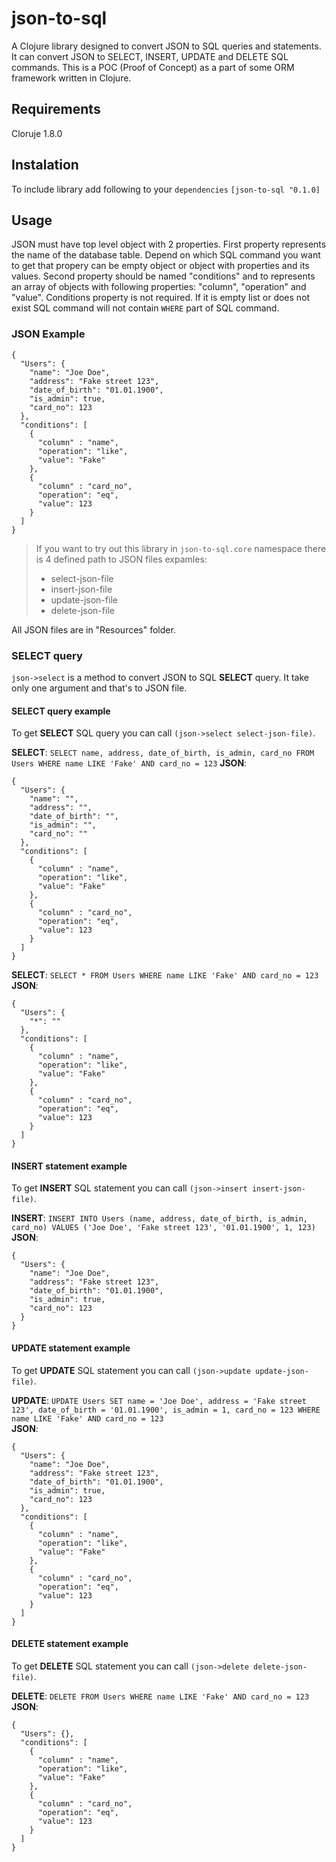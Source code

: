 # json-to-sql

A Clojure library designed to convert JSON to SQL queries and statements. It can convert JSON to SELECT, INSERT, UPDATE and DELETE SQL commands.
This is a POC (Proof of Concept) as a part of some ORM framework written in Clojure.

## Requirements

Cloruje 1.8.0

## Instalation

To include library add following to your ```dependencies``` ```[json-to-sql "0.1.0]```

## Usage

JSON must have top level object with 2 properties. First property represents the name of the database table. Depend on which SQL command you want to get that propery can be empty object or object with properties and its values. Second property should be named "conditions" and to represents an array of objects with following properties: "column", "operation" and "value". Conditions property is not required. If it is empty list or does not exist SQL command will not contain ```WHERE``` part of SQL command.

### JSON Example

```
{
  "Users": {
    "name": "Joe Doe",
    "address": "Fake street 123",
    "date_of_birth": "01.01.1900",
    "is_admin": true,
    "card_no": 123
  },
  "conditions": [
    {
      "column" : "name",
      "operation": "like",
      "value": "Fake"
    },
    {
      "column" : "card_no",
      "operation": "eq",
      "value": 123
    }
  ]
}
```

>If you want to try out this library in ```json-to-sql.core``` namespace there is 4 defined path to JSON files expamles:
> * select-json-file
> * insert-json-file
> * update-json-file
> * delete-json-file

All JSON files are in "Resources" folder.

### SELECT query

```json->select``` is a method to convert JSON to SQL **SELECT** query. It take only one argument and that's to JSON file.

#### SELECT query example

To get **SELECT** SQL query you can call ```(json->select select-json-file)```.

**SELECT**: ```SELECT name, address, date_of_birth, is_admin, card_no FROM Users WHERE name LIKE 'Fake' AND card_no = 123```
**JSON**:
```
{
  "Users": {
    "name": "",
    "address": "",
    "date_of_birth": "",
    "is_admin": "",
    "card_no": ""
  },
  "conditions": [
    {
      "column" : "name",
      "operation": "like",
      "value": "Fake"
    },
    {
      "column" : "card_no",
      "operation": "eq",
      "value": 123
    }
  ]
}
```

**SELECT**: ```SELECT * FROM Users WHERE name LIKE 'Fake' AND card_no = 123```  
**JSON**:
```
{
  "Users": {
    "*": ""
  },
  "conditions": [
    {
      "column" : "name",
      "operation": "like",
      "value": "Fake"
    },
    {
      "column" : "card_no",
      "operation": "eq",
      "value": 123
    }
  ]
}
```

#### INSERT statement example

To get **INSERT** SQL statement you can call ```(json->insert insert-json-file)```.

**INSERT**: ```INSERT INTO Users (name, address, date_of_birth, is_admin, card_no) VALUES ('Joe Doe', 'Fake street 123', '01.01.1900', 1, 123)```  
**JSON**:
```
{
  "Users": {
    "name": "Joe Doe",
    "address": "Fake street 123",
    "date_of_birth": "01.01.1900",
    "is_admin": true,
    "card_no": 123
  }
}
```

#### UPDATE statement example

To get **UPDATE** SQL statement you can call ```(json->update update-json-file)```.

**UPDATE**: ```UPDATE Users SET name = 'Joe Doe', address = 'Fake street 123', date_of_birth = '01.01.1900', is_admin = 1, card_no = 123 WHERE name LIKE 'Fake' AND card_no = 123```  
**JSON**:
```
{
  "Users": {
    "name": "Joe Doe",
    "address": "Fake street 123",
    "date_of_birth": "01.01.1900",
    "is_admin": true,
    "card_no": 123
  },
  "conditions": [
    {
      "column" : "name",
      "operation": "like",
      "value": "Fake"
    },
    {
      "column" : "card_no",
      "operation": "eq",
      "value": 123
    }
  ]
}
```

#### DELETE statement example

To get **DELETE** SQL statement you can call ```(json->delete delete-json-file)```.

**DELETE**: ```DELETE FROM Users WHERE name LIKE 'Fake' AND card_no = 123```  
**JSON**:
```
{
  "Users": {},
  "conditions": [
    {
      "column" : "name",
      "operation": "like",
      "value": "Fake"
    },
    {
      "column" : "card_no",
      "operation": "eq",
      "value": 123
    }
  ]
}
```